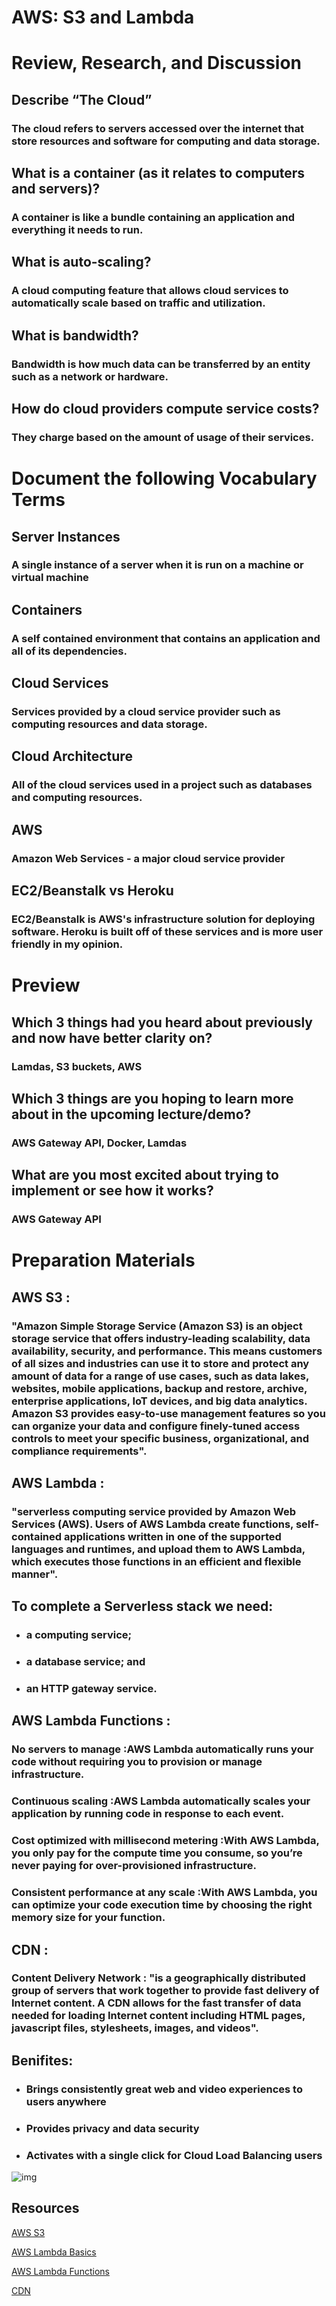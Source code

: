 # AWS: S3 and Lambda


# Review, Research, and Discussion

## Describe “The Cloud”
### The cloud refers to servers accessed over the internet that store resources and software for computing and data storage.

## What is a container (as it relates to computers and servers)?
### A container is like a bundle containing an application and everything it needs to run.

## What is auto-scaling?
### A cloud computing feature that allows cloud services to automatically scale based on traffic and utilization.

## What is bandwidth?
### Bandwidth is how much data can be transferred by an entity such as a network or hardware.

## How do cloud providers compute service costs?
### They charge based on the amount of usage of their services.

# Document the following Vocabulary Terms

## Server Instances
### A single instance of a server when it is run on a machine or virtual machine

## Containers
### A self contained environment that contains an application and all of its dependencies.

## Cloud Services
### Services provided by a cloud service provider such as computing resources and data storage.

## Cloud Architecture
### All of the cloud services used in a project such as databases and computing resources.

## AWS
### Amazon Web Services - a major cloud service provider

## EC2/Beanstalk vs Heroku
### EC2/Beanstalk is AWS's infrastructure solution for deploying software. Heroku is built off of these services and is more user friendly in my opinion.

# Preview
## Which 3 things had you heard about previously and now have better clarity on?
### Lamdas, S3 buckets, AWS

## Which 3 things are you hoping to learn more about in the upcoming lecture/demo?
### AWS Gateway API, Docker, Lamdas

## What are you most excited about trying to implement or see how it works?
### AWS Gateway API

# Preparation Materials 

## AWS S3 :

### "Amazon Simple Storage Service (Amazon S3) is an object storage service that offers industry-leading scalability, data availability, security, and performance. This means customers of all sizes and industries can use it to store and protect any amount of data for a range of use cases, such as data lakes, websites, mobile applications, backup and restore, archive, enterprise applications, IoT devices, and big data analytics. Amazon S3 provides easy-to-use management features so you can organize your data and configure finely-tuned access controls to meet your specific business, organizational, and compliance requirements".


## AWS Lambda :

### "serverless computing service provided by Amazon Web Services (AWS). Users of AWS Lambda create functions, self-contained applications written in one of the supported languages and runtimes, and upload them to AWS Lambda, which executes those functions in an efficient and flexible manner".

## To complete a Serverless stack we need:

* ### a computing service;
* ### a database service; and
* ### an HTTP gateway service.


## AWS Lambda Functions :

### No servers to manage :AWS Lambda automatically runs your code without requiring you to provision or manage infrastructure.

### Continuous scaling :AWS Lambda automatically scales your application by running code in response to each event.

### Cost optimized with millisecond metering :With AWS Lambda, you only pay for the compute time you consume, so you’re never paying for over-provisioned infrastructure.

### Consistent performance at any scale :With AWS Lambda, you can optimize your code execution time by choosing the right memory size for your function.

## CDN :

### Content Delivery Network : "is a geographically distributed group of servers that work together to provide fast delivery of Internet content. A CDN allows for the fast transfer of data needed for loading Internet content including HTML pages, javascript files, stylesheets, images, and videos".

## Benifites:

* ### Brings consistently great web and video experiences to users anywhere
* ### Provides privacy and data security
* ### Activates with a single click for Cloud Load Balancing users

![img](https://camo.githubusercontent.com/b30a6bdfdcdd1a83beafcb0f0b0a4fc3d921c988e5b63b95c80df4f739c2e3c9/68747470733a2f2f7363646e312e706c65736b2e636f6d2f77702d636f6e74656e742f75706c6f6164732f323031392f30342f32353134313133382f696d61676531312e6a7067)

##  Resources
[AWS S3](https://aws.amazon.com/s3/)

[AWS Lambda Basics](https://www.serverless.com/aws-lambda)

[AWS Lambda Functions](https://aws.amazon.com/lambda/)

[CDN](https://cyberhoot.com/cybrary/content-delivery-network-cdn/)